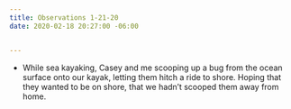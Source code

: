 ```yaml
---
title: Observations 1-21-20
date: 2020-02-18 20:27:00 -06:00


---
```


- While sea kayaking, Casey and me scooping up a bug from the ocean surface onto our kayak, letting them hitch a ride to shore. Hoping that they wanted to be on shore, that we hadn’t scooped them away from home.